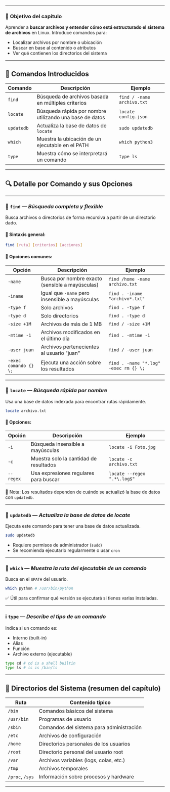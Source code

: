 
---

### 🎯 **Objetivo del capítulo**

Aprender a **buscar archivos y entender cómo está estructurado el sistema de archivos** en Linux. Introduce comandos para:

- Localizar archivos por nombre o ubicación   
- Buscar en base al contenido o atributos
- Ver qué contienen los directorios del sistema

---

## 🧰 **Comandos Introducidos**

| Comando    | Descripción                                             | Ejemplo                    |
| ---------- | ------------------------------------------------------- | -------------------------- |
| `find`     | Búsqueda de archivos basada en múltiples criterios      | `find / -name archivo.txt` |
| `locate`   | Búsqueda rápida por nombre utilizando una base de datos | `locate config.json`       |
| `updatedb` | Actualiza la base de datos de `locate`                  | `sudo updatedb`            |
| `which`    | Muestra la ubicación de un ejecutable en el PATH        | `which python3`            |
| `type`     | Muestra cómo se interpretará un comando                 | `type ls`                  |

---

## 🔍 **Detalle por Comando y sus Opciones**

---

### 🔎 `find` — _Búsqueda completa y flexible_

Busca archivos o directorios de forma recursiva a partir de un directorio dado.

#### 📌 Sintaxis general:

```bash
find [ruta] [criterios] [acciones]
```

#### 🔧 Opciones comunes:

|Opción|Descripción|Ejemplo|
|---|---|---|
|`-name`|Busca por nombre exacto (sensible a mayúsculas)|`find /home -name archivo.txt`|
|`-iname`|Igual que `-name` pero insensible a mayúsculas|`find . -iname "archivo*.txt"`|
|`-type f`|Solo archivos|`find . -type f`|
|`-type d`|Solo directorios|`find . -type d`|
|`-size +1M`|Archivos de más de 1 MB|`find / -size +1M`|
|`-mtime -1`|Archivos modificados en el último día|`find . -mtime -1`|
|`-user juan`|Archivos pertenecientes al usuario "juan"|`find / -user juan`|
|`-exec comando {} \;`|Ejecuta una acción sobre los resultados|`find . -name "*.log" -exec rm {} \;`|

---

### 🧭 `locate` — _Búsqueda rápida por nombre_

Usa una base de datos indexada para encontrar rutas rápidamente.

```bash
locate archivo.txt
```

#### 🔧 Opciones:

|Opción|Descripción|Ejemplo|
|---|---|---|
|`-i`|Búsqueda insensible a mayúsculas|`locate -i Foto.jpg`|
|`-c`|Muestra solo la cantidad de resultados|`locate -c archivo.txt`|
|`--regex`|Usa expresiones regulares para buscar|`locate --regex ".*\.log$"`|

📝 Nota: Los resultados dependen de cuándo se actualizó la base de datos con `updatedb`.

---

### 🔄 `updatedb` — _Actualiza la base de datos de locate_

Ejecuta este comando para tener una base de datos actualizada.

```bash
sudo updatedb
```

- Requiere permisos de administrador (`sudo`)
- Se recomienda ejecutarlo regularmente o usar `cron`

---

### 🧠 `which` — _Muestra la ruta del ejecutable de un comando_

Busca en el `$PATH` del usuario.

```bash
which python # /usr/bin/python
```

✅ Útil para confirmar qué versión se ejecutará si tienes varias instaladas.

---

### ℹ️ `type` — _Describe el tipo de un comando_

Indica si un comando es:

- Interno (built-in)
- Alias
- Función
- Archivo externo (ejecutable)

```bash
type cd # cd is a shell builtin  
type ls # ls is /bin/ls
```

---

## 🧭 Directorios del Sistema (resumen del capítulo)

|Ruta|Contenido típico|
|---|---|
|`/bin`|Comandos básicos del sistema|
|`/usr/bin`|Programas de usuario|
|`/sbin`|Comandos del sistema para administración|
|`/etc`|Archivos de configuración|
|`/home`|Directorios personales de los usuarios|
|`/root`|Directorio personal del usuario root|
|`/var`|Archivos variables (logs, colas, etc.)|
|`/tmp`|Archivos temporales|
|`/proc`, `/sys`|Información sobre procesos y hardware|

---